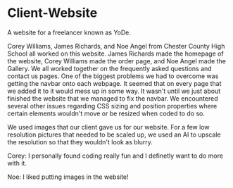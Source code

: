 # Client-Website
A website for a freelancer known as YoDe.

Corey Williams, James Richards, and Noe Angel from Chester County High School all worked on this website. James Richards made the homepage of the website, Corey Williams made the order page, and Noe Angel made the Gallery. We all worked together on the frequently asked questions and contact us pages. One of the biggest problems we had to overcome was getting the navbar onto each webpage. It seemed that on every page that we added it to it would mess up in some way. It wasn't until we just about finished the website that we managed to fix the navbar. We encountered several other issues regarding CSS sizing and position properties where certain elements wouldn't move or be resized when coded to do so. 

We used images that our client gave us for our website. For a few low resolution pictures that needed to be scaled up, we used an AI to upscale the resolution so that they wouldn't look as blurry. 

Corey: I personally found coding really fun and I definetly want to do more with it. 

Noe: I liked putting images in the website!
